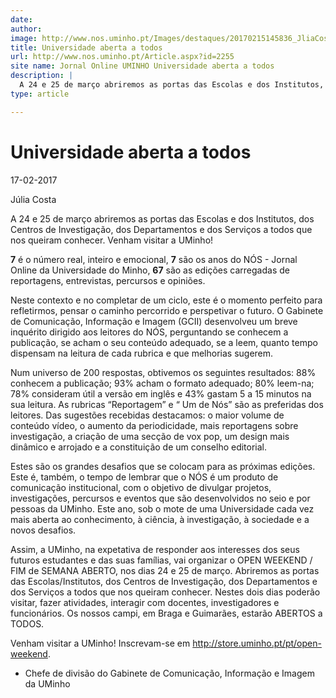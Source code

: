 ```yaml
---
date: 
author: 
image: http://www.nos.uminho.pt/Images/destaques/20170215145836_JliaCostaL.jpg
title: Universidade aberta a todos
url: http://www.nos.uminho.pt/Article.aspx?id=2255
site name: Jornal Online UMINHO Universidade aberta a todos
description: |
  A 24 e 25 de março abriremos as portas das Escolas e dos Institutos, dos Centros de Investigação, dos Departamentos e dos Serviços a todos que nos queiram conhecer. Venham visitar a UMinho!
type: article

---
```

# Universidade aberta a todos


17-02-2017

Júlia Costa

A 24 e 25 de março abriremos as portas das Escolas e dos Institutos, dos Centros de Investigação, dos Departamentos e dos Serviços a todos que nos queiram conhecer. Venham visitar a UMinho!

**7**  é o número real, inteiro e emocional,
**7**  são os anos do NÓS - Jornal Online da Universidade do Minho,
**67**  são as edições carregadas de reportagens, entrevistas, percursos e opiniões.

Neste contexto e no completar de um ciclo, este é o momento perfeito para refletirmos, pensar o caminho percorrido e perspetivar o futuro. O Gabinete de Comunicação, Informação e Imagem (GCII) desenvolveu um breve inquérito dirigido aos leitores do NÓS, perguntando se conhecem a publicação, se acham o seu conteúdo adequado, se a leem, quanto tempo dispensam na leitura de cada rubrica e que melhorias sugerem.

Num universo de 200 respostas, obtivemos os seguintes resultados: 88% conhecem a publicação; 93% acham o formato adequado; 80% leem-na; 78% consideram útil a versão em inglês e 43% gastam 5 a 15 minutos na sua leitura. As rubricas “Reportagem” e “ Um de Nós” são as preferidas dos leitores. Das sugestões recebidas destacamos: o maior volume de conteúdo vídeo, o aumento da periodicidade, mais reportagens sobre investigação, a criação de uma secção de vox pop, um design mais dinâmico e arrojado e a constituição de um conselho editorial.

Estes são os grandes desafios que se colocam para as próximas edições. Este é, também, o tempo de lembrar que o NÓS é um produto de comunicação institucional, com o objetivo de divulgar projetos, investigações, percursos e eventos que são desenvolvidos no seio e por pessoas da UMinho. Este ano, sob o mote de uma Universidade cada vez mais aberta ao conhecimento, à ciência, à investigação, à sociedade e a novos desafios.

Assim, a UMinho, na expetativa de responder aos interesses dos seus futuros estudantes e das suas famílias, vai organizar o OPEN WEEKEND / FIM de SEMANA ABERTO,  nos dias 24 e 25 de março. Abriremos as portas das Escolas/Institutos, dos Centros de Investigação, dos Departamentos e dos Serviços a todos que nos queiram conhecer. Nestes dois dias poderão visitar, fazer atividades, interagir com docentes, investigadores e funcionários. Os nossos campi, em Braga e Guimarães, estarão ABERTOS a TODOS.

Venham visitar a UMinho! Inscrevam-se em http://store.uminho.pt/pt/open-weekend.

* Chefe de divisão do Gabinete de Comunicação, Informação e Imagem da UMinho
